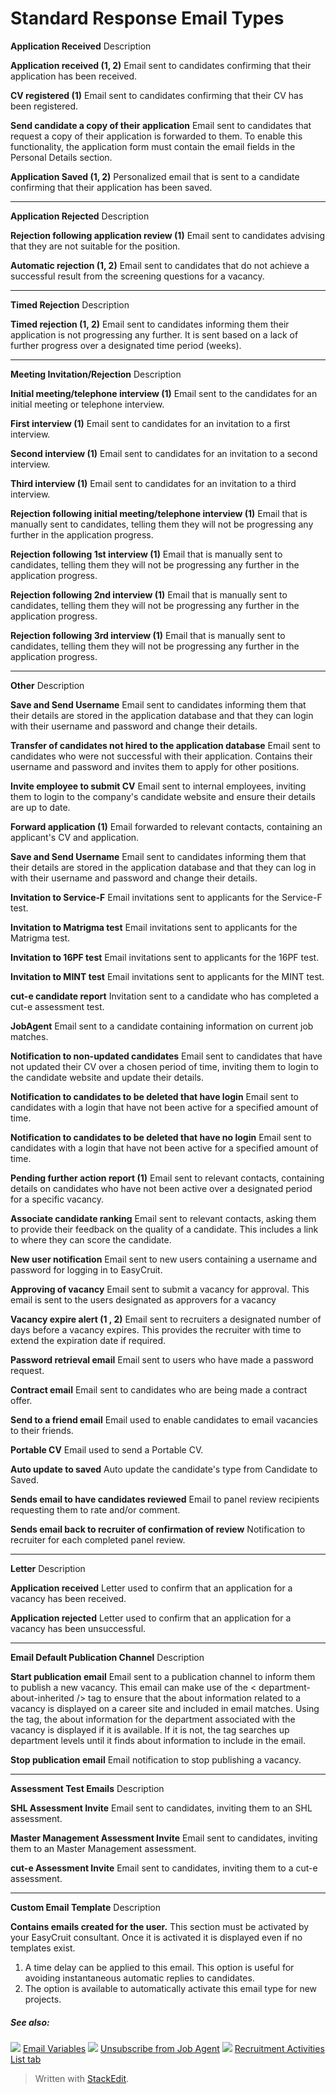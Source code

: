# Standard Response Email Types

**Application Received**
Description

**Application received (1, 2)**
Email sent to candidates confirming that their application has been received.

**CV registered (1)**
Email sent to candidates confirming that their CV has been registered.

**Send candidate a copy of their application**
Email sent to candidates that request a copy of their application is forwarded to them. To enable this functionality, the application form must contain the email fields in the Personal Details section.

**Application Saved (1, 2)**
Personalized email that is sent to a candidate confirming that their application has been saved.
***
**Application Rejected**
Description

**Rejection following application review (1)**
Email sent to candidates advising that they are not suitable for the position.

**Automatic rejection (1, 2)**
Email sent to candidates that do not achieve a successful result from the screening questions for a vacancy.
***
**Timed Rejection**
Description

**Timed rejection (1, 2)**
Email sent to candidates informing them their application is not progressing any further. It is sent based on a lack of further progress over a designated time period (weeks).
***
**Meeting Invitation/Rejection**
Description

**Initial meeting/telephone interview (1)**
Email sent to the candidates for an initial meeting or telephone interview.

**First interview (1)**
Email sent to candidates for an invitation to a first interview.

**Second interview (1)**
Email sent to candidates for an invitation to a second interview.

**Third interview (1)**
Email sent to candidates for an invitation to a third interview.

**Rejection following initial meeting/telephone interview (1)**
Email that is manually sent to candidates, telling them they will not be progressing any further in the application progress.

**Rejection following 1st interview (1)**
Email that is manually sent to candidates, telling them they will not be progressing any further in the application progress.

**Rejection following 2nd interview (1)**
Email that is manually sent to candidates, telling them they will not be progressing any further in the application progress.

**Rejection following 3rd interview (1)**
Email that is manually sent to candidates, telling them they will not be progressing any further in the application progress.
***
**Other**
Description

**Save and Send Username**
Email sent to candidates informing them that their details are stored in the application database and that they can login with their username and password and change their details.

**Transfer of candidates not hired to the application database**
Email sent to candidates who were not successful with their application. Contains their username and password and invites them to apply for other positions.

**Invite employee to submit CV**
Email sent to internal employees, inviting them to login to the company's candidate website and ensure their details are up to date.

**Forward application (1)**
Email forwarded to relevant contacts, containing an applicant's CV and application.

**Save and Send Username**
Email sent to candidates informing them that their details are stored in the application database and that they can log in with their username and password and change their details.

**Invitation to Service-F**
Email invitations sent to applicants for the Service-F test.

**Invitation to Matrigma test**
Email invitations sent to applicants for the Matrigma test.

**Invitation to 16PF test**
Email invitations sent to applicants for the 16PF test.

**Invitation to MINT test**
Email invitations sent to applicants for the MINT test.

**cut-e candidate report**
Invitation sent to a candidate who has completed a cut-e assessment test.

**JobAgent**
Email sent to a candidate containing information on current job matches.

**Notification to non-updated candidates**
Email sent to candidates that have not updated their CV over a chosen period of time, inviting them to login to the candidate website and update their details.

**Notification to candidates to be deleted that have login**
Email sent to candidates with a login that have not been active for a specified amount of time.

**Notification to candidates to be deleted that have no login**
Email sent to candidates with a login that have not been active for a specified amount of time.

**Pending further action report (1)**
Email sent to relevant contacts, containing details on candidates who have not been active over a designated period for a specific vacancy.

**Associate candidate ranking**
Email sent to relevant contacts, asking them to provide their feedback on the quality of a candidate. This includes a link to where they can score the candidate.

**New user notification**
Email sent to new users containing a username and password for logging in to EasyCruit.

**Approving of vacancy**
Email sent to submit a vacancy for approval. This email is sent to the users designated as approvers for a vacancy

**Vacancy expire alert (1 , 2)**
Email sent to recruiters a designated number of days before a vacancy expires. This provides the recruiter with time to extend the expiration date if required.

**Password retrieval email**
Email sent to users who have made a password request.

**Contract email**
Email sent to candidates who are being made a contract offer.

**Send to a friend email**
Email used to enable candidates to email vacancies to their friends.

**Portable CV**
Email used to send a Portable CV.

**Auto update to saved**
Auto update the candidate's type from Candidate to Saved.

**Sends email to have candidates reviewed**
Email to panel review recipients requesting them to rate and/or comment.

**Sends email back to recruiter of confirmation of review**
Notification to recruiter for each completed panel review.
***
**Letter**
Description

**Application received**
Letter used to confirm that an application for a vacancy has been received.

**Application rejected**
Letter used to confirm that an application for a vacancy has been unsuccessful.
***
**Email Default Publication Channel**
Description

**Start publication email**
Email sent to a publication channel to inform them to publish a new vacancy. This email can make use of the < department-about-inherited /> tag to ensure that the about information related to a vacancy is displayed on a career site and included in email matches. Using the tag, the about information for the department associated with the vacancy is displayed if it is available. If it is not, the tag searches up department levels until it finds about information to include in the email.

**Stop publication email**
Email notification to stop publishing a vacancy.
***
**Assessment Test Emails**
Description

**SHL Assessment Invite**
Email sent to candidates, inviting them to an SHL assessment.

**Master Management Assessment Invite**
Email sent to candidates, inviting them to an Master Management assessment.

**cut-e Assessment Invite**
Email sent to candidates, inviting them to a cut-e assessment.
***
**Custom Email Template**
Description

**Contains emails created for the user.**
This section must be activated by your EasyCruit consultant. Once it is activated it is displayed even if no templates exist.

1.  A time delay can be applied to this email. This option is useful for avoiding instantaneous automatic replies to candidates.
2.  The option is available to automatically activate this email type for new projects.

##### See also:

![](../Resources/Images/icon-document-link.png) [Email Variables](email_variables.htm)
![](../Resources/Images/icon-document-link.png) [Unsubscribe from Job Agent](unsubscribe_from_job_agent.htm)
![](../Resources/Images/icon-document-link.png) [Recruitment Activities List tab](recruitment_activities_list_tab.htm)


> Written with [StackEdit](https://stackedit.io/).
<!--stackedit_data:
eyJoaXN0b3J5IjpbMTQ2Mjk5NjYxMF19
-->